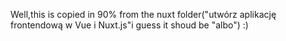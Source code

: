 Well,this is copied in 90% from the nuxt folder("utwórz aplikację frontendową w Vue i Nuxt.js"i guess it shoud be "albo") :)